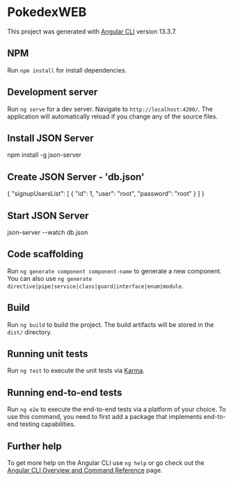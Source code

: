 # PokedexWEB

This project was generated with [Angular CLI](https://github.com/angular/angular-cli) version 13.3.7.

## NPM
Run `npm install` for install dependencies.

## Development server

Run `ng serve` for a dev server. Navigate to `http://localhost:4200/`. The application will automatically reload if you change any of the source files.

## Install JSON Server

npm install -g json-server

## Create JSON Server - 'db.json'
{
  "signupUsersList": [
    {
      "id": 1,
      "user": "root",
      "password": "root"
    }
  ]
}

## Start JSON Server

json-server --watch db.json

## Code scaffolding

Run `ng generate component component-name` to generate a new component. You can also use `ng generate directive|pipe|service|class|guard|interface|enum|module`.

## Build

Run `ng build` to build the project. The build artifacts will be stored in the `dist/` directory.

## Running unit tests

Run `ng test` to execute the unit tests via [Karma](https://karma-runner.github.io).

## Running end-to-end tests

Run `ng e2e` to execute the end-to-end tests via a platform of your choice. To use this command, you need to first add a package that implements end-to-end testing capabilities.

## Further help

To get more help on the Angular CLI use `ng help` or go check out the [Angular CLI Overview and Command Reference](https://angular.io/cli) page.
